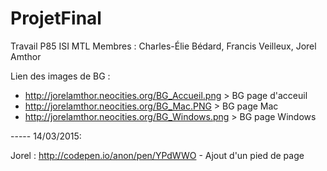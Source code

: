 # ProjetFinal
Travail P85 ISI MTL
Membres : Charles-Élie Bédard, Francis Veilleux, Jorel Amthor

Lien des images de BG :
- http://jorelamthor.neocities.org/BG_Accueil.png > BG page d'acceuil
- http://jorelamthor.neocities.org/BG_Mac.PNG > BG page Mac
- http://jorelamthor.neocities.org/BG_Windows.png > BG page Windows

----- 14/03/2015: 

Jorel : http://codepen.io/anon/pen/YPdWWO - Ajout d'un pied de page
